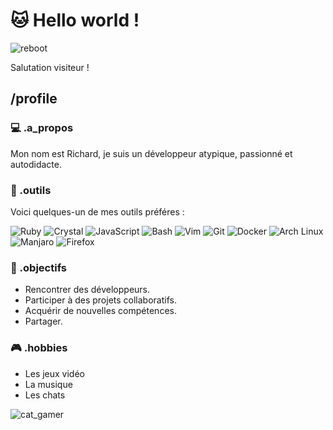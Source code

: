 # 🐱 Hello world !

![reboot](https://media1.tenor.com/m/WqnSWR3Ir3QAAAAC/reboot-enzo.gif)

Salutation visiteur !

## /profile

### 💻 .a_propos

Mon nom est Richard, je suis un développeur atypique, passionné et autodidacte.

### 🔧 .outils

Voici quelques-un de mes outils préféres :

![Ruby](https://img.shields.io/badge/Ruby-CC342D?logo=ruby&logoColor=white)
![Crystal](https://img.shields.io/badge/Crystal-black?logo=crystal)
![JavaScript](https://img.shields.io/badge/JavaScript-yellow?logo=javascript)
![Bash](https://img.shields.io/badge/Bash-4EAA25?logo=gnu-bash&logoColor=white)
![Vim](https://img.shields.io/badge/Vim-019733?logo=vim&logoColor=white)
![Git](https://img.shields.io/badge/Git-F05032?logo=git&logoColor=white)
![Docker](https://img.shields.io/badge/Docker-blue?logo=docker)
![Arch Linux](https://img.shields.io/badge/Arch_Linux-1793D1?logo=arch-linux&logoColor=white)
![Manjaro](https://img.shields.io/badge/Manjaro-35BF5C?logo=manjaro&logoColor=white)
![Firefox](https://img.shields.io/badge/Firefox-FF7139?logo=firefox-browser&logoColor=white)

### 🎯 .objectifs

- Rencontrer des développeurs.
- Participer à des projets collaboratifs.
- Acquérir de nouvelles compétences.
- Partager.

### 🎮 .hobbies

- Les jeux vidéo
- La musique
- Les chats

![cat_gamer](https://media.giphy.com/media/z0hUv6bpBWUUOtShDf/giphy.gif)
